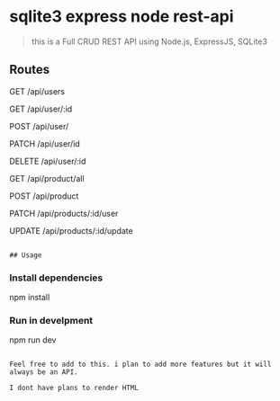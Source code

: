 # sqlite3 express node rest-api

> this is a Full CRUD REST API using Node.js, ExpressJS, SQLite3


## Routes

GET      /api/users

GET     /api/user/:id

POST     /api/user/

PATCH     /api/user/id

DELETE   /api/user/:id


GET      /api/product/all

POST     /api/product

PATCH      /api/products/:id/user

UPDATE      /api/products/:id/update



```

## Usage

```
### Install dependencies
npm install


### Run in develpment
npm run dev


```

Feel free to add to this. i plan to add more features but it will always be an API. 

I dont have plans to render HTML
